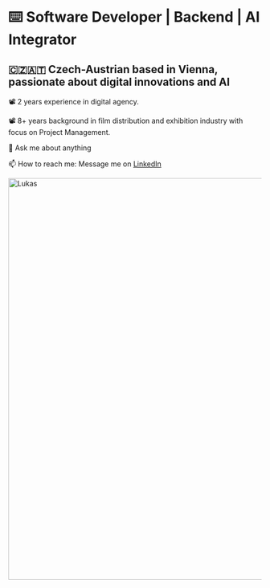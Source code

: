 # ⌨️ Software Developer | Backend | AI Integrator
## 🇨🇿🇦🇹 Czech-Austrian based in Vienna, passionate about digital innovations and AI

📽 2 years experience in digital agency.

📽 8+ years background in film distribution and exhibition industry with focus on Project Management.

💬 Ask me about anything

📫 How to reach me: Message me on [LinkedIn](https://link-url-here.org)

<img src="https://res.cloudinary.com/dkiienrq4/image/upload/v1658782385/personal/81886781_1409205789247177_6709489960103182336_n_x0fqqm.jpg" alt="Lukas" width="800"/>



